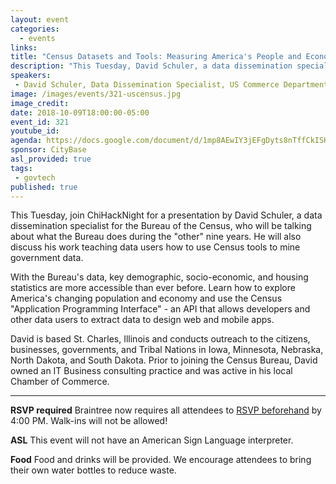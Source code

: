 ```yaml
---
layout: event
categories:
  - events
links:
title: "Census Datasets and Tools: Measuring America's People and Economy"
description: "This Tuesday, David Schuler, a data dissemination specialist for the Bureau of the Census, will be talking about what the bureau does during the other nine years and his work teaching data users how to use Census tools to mine government data. Don't forget to RSVP!"
speakers:
 - David Schuler, Data Dissemination Specialist, US Commerce Department, Bureau of Census
image: /images/events/321-uscensus.jpg
image_credit:
date: 2018-10-09T18:00:00-05:00
event_id: 321
youtube_id:
agenda: https://docs.google.com/document/d/1mp8AEwIY3jEFgDyts8nTffCkISHTLBXsHqXtCmxuUhU/edit?usp=sharing
sponsor: CityBase
asl_provided: true
tags:
 - govtech
published: true
---
```


This Tuesday, join ChiHackNight for a presentation by David Schuler, a data dissemination specialist for the Bureau of the Census, who will be talking about what the Bureau does during the "other" nine years. He will also discuss his work teaching data users how to use Census tools to mine government data.

With the Bureau's data, key demographic, socio-economic, and housing statistics are more accessible than ever before. Learn how to explore America's changing population and economy and use the Census "Application Programming Interface" - an API that allows developers and other data users to extract data to design web and mobile apps.

David is based St. Charles, Illinois and conducts outreach to the citizens, businesses, governments, and Tribal Nations in Iowa,
Minnesota, Nebraska, North Dakota, and South Dakota. Prior to joining the Census Bureau, David owned an IT Business consulting practice and was active in his local Chamber of Commerce.

---

**RSVP required** Braintree now requires all attendees to [RSVP beforehand](https://www.eventbrite.com/e/chi-hack-night-registration-41703945624) by 4:00 PM. Walk-ins will not be allowed!

**ASL** This event will not have an American Sign Language interpreter.

**Food** Food and drinks will be provided. We encourage attendees to bring their own water bottles to reduce waste.
